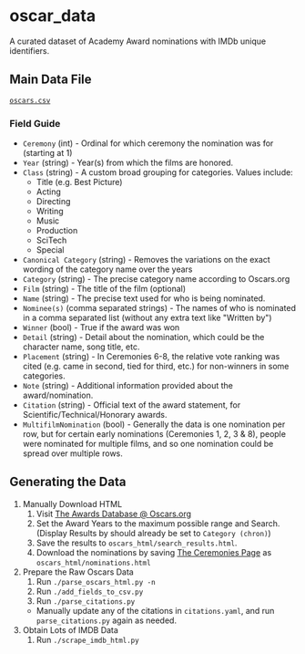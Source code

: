 # oscar_data
A curated dataset of Academy Award nominations with IMDb unique identifiers.

## Main Data File

[`oscars.csv`](oscars.csv)

### Field Guide
 * `Ceremony` (int) - Ordinal for which ceremony the nomination was for (starting at 1)
 * `Year` (string) - Year(s) from which the films are honored.
 * `Class` (string) - A custom broad grouping for categories. Values include:
   * Title (e.g. Best Picture)
   * Acting
   * Directing
   * Writing
   * Music
   * Production
   * SciTech
   * Special
 * `Canonical Category` (string) - Removes the variations on the exact wording of the category name over the years
 * `Category` (string) - The precise category name according to Oscars.org
 * `Film` (string) - The title of the film (optional)
 * `Name` (string) - The precise text used for who is being nominated.
 * `Nominee(s)` (comma separated strings) - The names of who is nominated in a comma separated list (without any extra text like "Written by")
 * `Winner` (bool) - True if the award was won
 * `Detail` (string) - Detail about the nomination, which could be the character name, song title, etc.
 * `Placement` (string) - In Ceremonies 6-8, the relative vote ranking was cited (e.g. came in second, tied for third, etc.) for non-winners in some categories.
 * `Note` (string) - Additional information provided about the award/nomination.
 * `Citation` (string) - Official text of the award statement, for Scientific/Technical/Honorary awards.
 * `MultifilmNomination` (bool) - Generally the data is one nomination per row, but for certain early nominations (Ceremonies 1, 2, 3 & 8), people were nominated for multiple films, and so one nomination could be spread over multiple rows.

## Generating the Data

1. Manually Download HTML
    1. Visit [The Awards Database @ Oscars.org](https://awardsdatabase.oscars.org/)
    1. Set the Award Years to the maximum possible range and Search. (Display Results by should already be set to `Category (chron)`)
    1. Save the results to `oscars_html/search_results.html`.
    1. Download the nominations by saving [The Ceremonies Page](https://www.oscars.org/oscars/ceremonies) as `oscars_html/nominations.html`
1. Prepare the Raw Oscars Data
    1. Run `./parse_oscars_html.py -n`
    1. Run `./add_fields_to_csv.py`
    1. Run `./parse_citations.py`
      * Manually update any of the citations in `citations.yaml`, and run `parse_citations.py` again as needed.
1. Obtain Lots of IMDB Data
    1. Run `./scrape_imdb_html.py`

